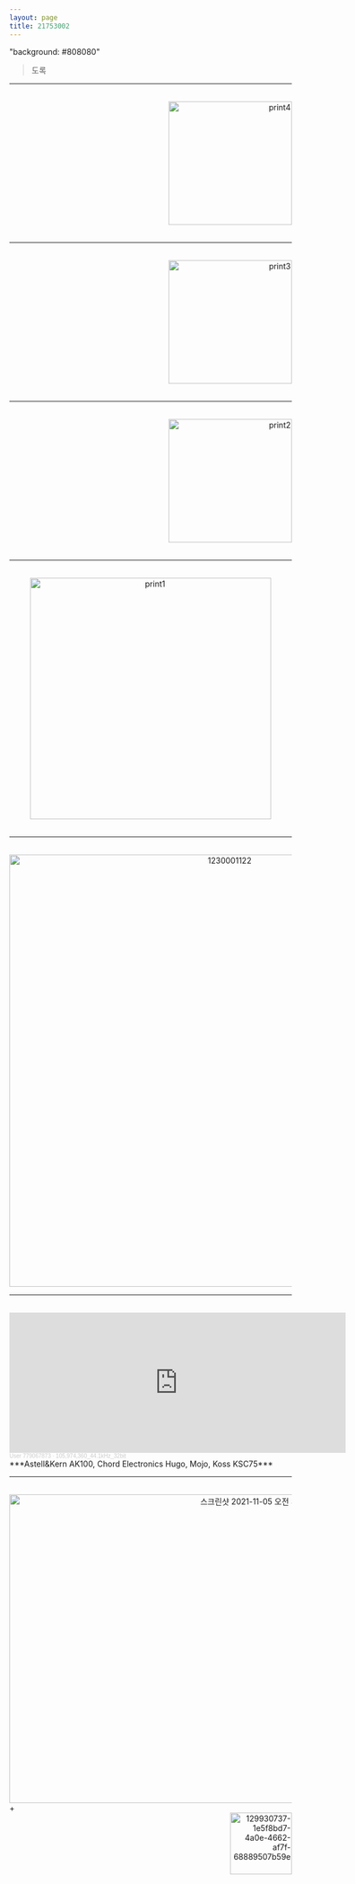 ```yaml
---
layout: page
title: 21753002
---
```


"background: #808080"
 
>도록

***
<br/>
<div align="right"> <img width="220" alt="print4" src="https://user-images.githubusercontent.com/81041256/140391837-4bc5f9d8-3536-4dea-b72c-6612f29a2735.jpg"> </div>
<br/>

***
<br/>
<div align="right"> <img width="220" alt="print3" src="https://user-images.githubusercontent.com/81041256/140391847-cdc29c50-c60a-4e06-b4fc-7cd30f14b0b0.jpg"> </div>
<br/>

***
<br/>
<div align="right"> <img width="220" alt="print2" src="https://user-images.githubusercontent.com/81041256/140391852-1f49c2a5-ebaa-4a86-b25d-7cb2ac7b66a5.jpg"> </div>
<br/>

***
<br/>
<div align="center"> <img width="430" alt="print1" src="https://user-images.githubusercontent.com/81041256/140395711-38092472-0ac3-4935-a6ef-fbc6c6b1ad32.jpg"> </div>
<br/>

***
<br/>
<div align="center"> <img width="770" alt="1230001122" src="https://user-images.githubusercontent.com/81041256/140391872-42e4137f-0d31-49c0-a674-bdf3e924a5f4.jpg"> </div>

***
<br/>
<iframe width="600" height="250" scrolling="no" frameborder="no" allow="autoplay" src="https://w.soundcloud.com/player/?url=https%3A//api.soundcloud.com/tracks/1155004429&color=%230066cc&auto_play=false&hide_related=false&show_comments=true&show_user=true&show_reposts=false&show_teaser=true&visual=true"></iframe><div style="font-size: 10px; color: #cccccc;line-break: anywhere;word-break: normal;overflow: hidden;white-space: nowrap;text-overflow: ellipsis; font-family: Interstate,Lucida Grande,Lucida Sans Unicode,Lucida Sans,Garuda,Verdana,Tahoma,sans-serif;font-weight: 100;"><a href="https://soundcloud.com/user-779067873" title="User 779067873" target="_blank" style="color: #cccccc; text-decoration: none;">User 779067873</a> · <a href="https://soundcloud.com/user-779067873/105_974_360_44_1khz_32bit" title="105,974,360_44.1kHz_32bit" target="_blank" style="color: #cccccc; text-decoration: none;">105,974,360_44.1kHz_32bit</a></div>
***Astell&Kern AK100, Chord Electronics Hugo, Mojo, Koss KSC75***
<br/>

***
<br/>
<div align="right"> <img width="550" alt="스크린샷 2021-11-05 오전 3 19 18" src="https://user-images.githubusercontent.com/81041256/141095895-a35671c2-1295-4a9a-93a9-4ceb564e2082.png"> </div>
+
<div align="right"> <img width="110" alt="129930737-1e5f8bd7-4a0e-4662-af7f-68889507b59e" src="https://user-images.githubusercontent.com/81041256/141110632-56842a0d-8efb-486a-8a6c-6b9db767f90d.png"> </div>
